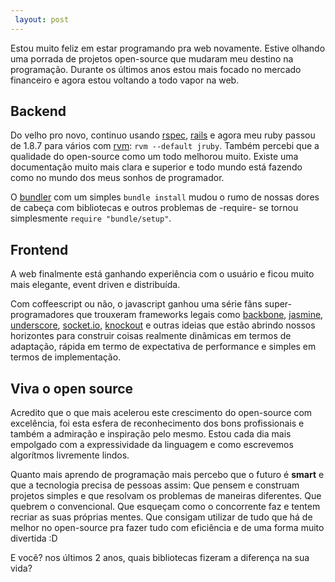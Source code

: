 ```yaml
---
 layout: post
---
```




Estou muito feliz em estar programando pra web novamente. Estive olhando uma porrada de projetos open-source que mudaram meu destino na programação. Durante os últimos anos estou mais focado no mercado financeiro e agora estou voltando a todo vapor na web.

## Backend

Do velho pro novo, continuo usando [rspec], [rails] e agora meu ruby passou de 1.8.7 para vários com [rvm]: `rvm --default jruby`. Também percebi que a qualidade do open-source como um todo melhorou muito. Existe uma documentação muito mais clara e superior e todo mundo está fazendo como no mundo dos meus sonhos de programador.

O [bundler] com um simples `bundle install` mudou o rumo de nossas dores de cabeça com bibliotecas e outros problemas de -require- se tornou simplesmente `require "bundle/setup"`.

## Frontend

A web finalmente está ganhando experiência com o usuário e ficou muito mais elegante, event driven e distribuída. 

Com coffeescript ou não, o javascript ganhou uma série fãns super-programadores que trouxeram frameworks legais como [backbone], [jasmine], [underscore], [socket.io], [knockout] e outras ideias que estão abrindo nossos horizontes para construir coisas realmente dinâmicas em termos de adaptação, rápida em termo de expectativa de performance e simples em termos de implementação.

## Viva o open source

Acredito que o que mais acelerou este crescimento do open-source com excelência, foi esta esfera de reconhecimento dos bons profissionais e também a admiração e inspiração pelo mesmo. Estou cada dia mais empolgado com a expressividade da linguagem e como escrevemos algorítmos livremente lindos.

Quanto mais aprendo de programação mais percebo que o futuro é __smart__ e que a tecnologia precisa de pessoas assim: Que pensem e construam projetos simples e que resolvam os problemas de maneiras diferentes. Que quebrem o convencional. Que esqueçam como o concorrente faz e tentem recriar as suas próprias mentes. Que consigam utilizar de tudo que há de melhor no open-source pra fazer tudo com eficiência e de uma forma muito divertida :D

E você? nos últimos 2 anos, quais bibliotecas fizeram a diferença na sua vida?

[backbone]: http://backbonejs.org
[underscore]: http://underscorejs.org
[knockout]: http://github.com/SteveSanderson/knockout
[jasmine]: http://pivotal.github.com/jasmine
[socket.io]: http://socket.io
[rspec]: http://rspec.info
[rails]: http://rubyonrails.org
[bundler]: http://gembundler.com
[rvm]: http://rvm.io

